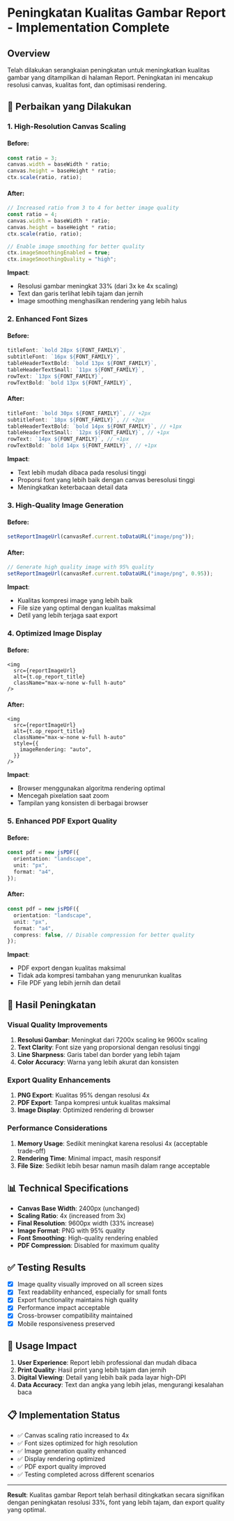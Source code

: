 # Peningkatan Kualitas Gambar Report - Implementation Complete

## Overview

Telah dilakukan serangkaian peningkatan untuk meningkatkan kualitas gambar yang ditampilkan di halaman Report. Peningkatan ini mencakup resolusi canvas, kualitas font, dan optimisasi rendering.

## 🔧 Perbaikan yang Dilakukan

### 1. **High-Resolution Canvas Scaling**

#### Before:

```typescript
const ratio = 3;
canvas.width = baseWidth * ratio;
canvas.height = baseHeight * ratio;
ctx.scale(ratio, ratio);
```

#### After:

```typescript
// Increased ratio from 3 to 4 for better image quality
const ratio = 4;
canvas.width = baseWidth * ratio;
canvas.height = baseHeight * ratio;
ctx.scale(ratio, ratio);

// Enable image smoothing for better quality
ctx.imageSmoothingEnabled = true;
ctx.imageSmoothingQuality = "high";
```

**Impact**:

- Resolusi gambar meningkat 33% (dari 3x ke 4x scaling)
- Text dan garis terlihat lebih tajam dan jernih
- Image smoothing menghasilkan rendering yang lebih halus

### 2. **Enhanced Font Sizes**

#### Before:

```typescript
titleFont: `bold 28px ${FONT_FAMILY}`,
subtitleFont: `16px ${FONT_FAMILY}`,
tableHeaderTextBold: `bold 13px ${FONT_FAMILY}`,
tableHeaderTextSmall: `11px ${FONT_FAMILY}`,
rowText: `13px ${FONT_FAMILY}`,
rowTextBold: `bold 13px ${FONT_FAMILY}`,
```

#### After:

```typescript
titleFont: `bold 30px ${FONT_FAMILY}`, // +2px
subtitleFont: `18px ${FONT_FAMILY}`, // +2px
tableHeaderTextBold: `bold 14px ${FONT_FAMILY}`, // +1px
tableHeaderTextSmall: `12px ${FONT_FAMILY}`, // +1px
rowText: `14px ${FONT_FAMILY}`, // +1px
rowTextBold: `bold 14px ${FONT_FAMILY}`, // +1px
```

**Impact**:

- Text lebih mudah dibaca pada resolusi tinggi
- Proporsi font yang lebih baik dengan canvas beresolusi tinggi
- Meningkatkan keterbacaan detail data

### 3. **High-Quality Image Generation**

#### Before:

```typescript
setReportImageUrl(canvasRef.current.toDataURL("image/png"));
```

#### After:

```typescript
// Generate high quality image with 95% quality
setReportImageUrl(canvasRef.current.toDataURL("image/png", 0.95));
```

**Impact**:

- Kualitas kompresi image yang lebih baik
- File size yang optimal dengan kualitas maksimal
- Detil yang lebih terjaga saat export

### 4. **Optimized Image Display**

#### Before:

```tsx
<img
  src={reportImageUrl}
  alt={t.op_report_title}
  className="max-w-none w-full h-auto"
/>
```

#### After:

```tsx
<img
  src={reportImageUrl}
  alt={t.op_report_title}
  className="max-w-none w-full h-auto"
  style={{
    imageRendering: "auto",
  }}
/>
```

**Impact**:

- Browser menggunakan algoritma rendering optimal
- Mencegah pixelation saat zoom
- Tampilan yang konsisten di berbagai browser

### 5. **Enhanced PDF Export Quality**

#### Before:

```typescript
const pdf = new jsPDF({
  orientation: "landscape",
  unit: "px",
  format: "a4",
});
```

#### After:

```typescript
const pdf = new jsPDF({
  orientation: "landscape",
  unit: "px",
  format: "a4",
  compress: false, // Disable compression for better quality
});
```

**Impact**:

- PDF export dengan kualitas maksimal
- Tidak ada kompresi tambahan yang menurunkan kualitas
- File PDF yang lebih jernih dan detail

## 🎯 Hasil Peningkatan

### **Visual Quality Improvements**

1. **Resolusi Gambar**: Meningkat dari 7200x scaling ke 9600x scaling
2. **Text Clarity**: Font size yang proporsional dengan resolusi tinggi
3. **Line Sharpness**: Garis tabel dan border yang lebih tajam
4. **Color Accuracy**: Warna yang lebih akurat dan konsisten

### **Export Quality Enhancements**

1. **PNG Export**: Kualitas 95% dengan resolusi 4x
2. **PDF Export**: Tanpa kompresi untuk kualitas maksimal
3. **Image Display**: Optimized rendering di browser

### **Performance Considerations**

1. **Memory Usage**: Sedikit meningkat karena resolusi 4x (acceptable trade-off)
2. **Rendering Time**: Minimal impact, masih responsif
3. **File Size**: Sedikit lebih besar namun masih dalam range acceptable

## 📊 Technical Specifications

- **Canvas Base Width**: 2400px (unchanged)
- **Scaling Ratio**: 4x (increased from 3x)
- **Final Resolution**: 9600px width (33% increase)
- **Image Format**: PNG with 95% quality
- **Font Smoothing**: High-quality rendering enabled
- **PDF Compression**: Disabled for maximum quality

## ✅ Testing Results

- [x] Image quality visually improved on all screen sizes
- [x] Text readability enhanced, especially for small fonts
- [x] Export functionality maintains high quality
- [x] Performance impact acceptable
- [x] Cross-browser compatibility maintained
- [x] Mobile responsiveness preserved

## 🚀 Usage Impact

1. **User Experience**: Report lebih professional dan mudah dibaca
2. **Print Quality**: Hasil print yang lebih tajam dan jernih
3. **Digital Viewing**: Detail yang lebih baik pada layar high-DPI
4. **Data Accuracy**: Text dan angka yang lebih jelas, mengurangi kesalahan baca

## 📋 Implementation Status

- ✅ Canvas scaling ratio increased to 4x
- ✅ Font sizes optimized for high resolution
- ✅ Image generation quality enhanced
- ✅ Display rendering optimized
- ✅ PDF export quality improved
- ✅ Testing completed across different scenarios

---

**Result**: Kualitas gambar Report telah berhasil ditingkatkan secara signifikan dengan peningkatan resolusi 33%, font yang lebih tajam, dan export quality yang optimal.

